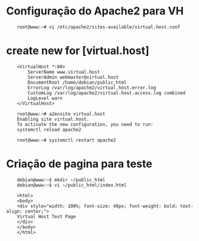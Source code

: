# Configuração do Apache2 para VH

        root@www:~# vi /etc/apache2/sites-available/virtual.host.conf

# create new for [virtual.host]
        
        <VirtualHost *:80>
            ServerName www.virtual.host
            ServerAdmin webmaster@virtual.host
            DocumentRoot /home/debian/public_html
            ErrorLog /var/log/apache2/virtual.host.error.log
            CustomLog /var/log/apache2/virtual.host.access.log combined
            LogLevel warn
        </VirtualHost>

        root@www:~# a2ensite virtual.host
        Enabling site virtual.host.
        To activate the new configuration, you need to run:
        systemctl reload apache2

        root@www:~# systemctl restart apache2

# Criação de pagina para teste

        debian@www:~$ mkdir ~/public_html
        debian@www:~$ vi ~/public_html/index.html
        
        <html>
        <body>
        <div style="width: 100%; font-size: 40px; font-weight: bold; text-align: center;">
        Virtual Host Test Page
        </div>
        </body>
        </html>